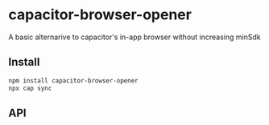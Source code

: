 # capacitor-browser-opener

A basic alternarive to capacitor's in-app browser without increasing minSdk

## Install

```bash
npm install capacitor-browser-opener
npx cap sync
```

## API

<docgen-index></docgen-index>

<docgen-api>
<!-- run docgen to generate docs from the source -->
<!-- More info: https://github.com/ionic-team/capacitor-docgen -->
</docgen-api>
